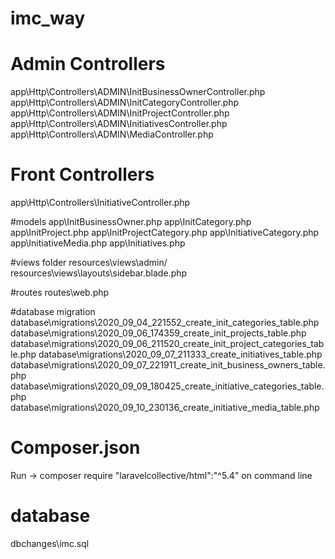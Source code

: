 # imc_way

# Admin Controllers
app\Http\Controllers\ADMIN\InitBusinessOwnerController.php
app\Http\Controllers\ADMIN\InitCategoryController.php
app\Http\Controllers\ADMIN\InitProjectController.php
app\Http\Controllers\ADMIN\InitiativesController.php
app\Http\Controllers\ADMIN\MediaController.php

# Front Controllers
app\Http\Controllers\InitiativeController.php


#models
app\InitBusinessOwner.php
app\InitCategory.php
app\InitProject.php
app\InitProjectCategory.php
app\InitiativeCategory.php
app\InitiativeMedia.php
app\Initiatives.php

#views folder
resources\views\admin/
resources\views\layouts\sidebar.blade.php

#routes
routes\web.php


#database migration
database\migrations\2020_09_04_221552_create_init_categories_table.php
database\migrations\2020_09_06_174359_create_init_projects_table.php
database\migrations\2020_09_06_211520_create_init_project_categories_table.php
database\migrations\2020_09_07_211333_create_initiatives_table.php
database\migrations\2020_09_07_221911_create_init_business_owners_table.php
database\migrations\2020_09_09_180425_create_initiative_categories_table.php
database\migrations\2020_09_10_230136_create_initiative_media_table.php

# Composer.json  
 Run ->  composer require "laravelcollective/html":"^5.4" on command line

# database 
dbchanges\imc.sql
